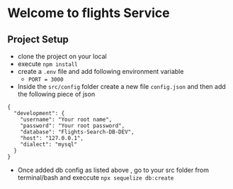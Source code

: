 # Welcome to flights Service

## Project Setup

- clone the project on your local
- execute `npm install`
- create a `.env` file and add following environment variable
  - `PORT = 3000`
- Inside the `src/config` folder create a new file `config.json` and then add the following piece of json

```
{
  "development": {
    "username": "Your root name",
    "password": "Your root password",
    "database": "Flights-Search-DB-DEV",
    "host": "127.0.0.1",
    "dialect": "mysql"
  }
}

```

- Once added db config as listed above , go to your src folder from terminal/bash and execcute `npx sequelize db:create`
